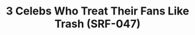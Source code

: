 ---
ee_id: '4391'
site: '1'
type: '2'
url: 2017-049-3-celebs-who-treat-their-fans-like-trash
title: 3 Celebs Who Treat Their Fans Like Trash (SRF-047)
year: '2017'
display_year: '2017'
medium: Fidigit spinner
dims:
pitch:
ps:
live_url:
related:
youtube:
related_code:
imgs: celebs-2017-049-database-jih--d17f.jpg
subheading:
download:
add_credit:
add_credits:
commission:
layout: things-i-made
---